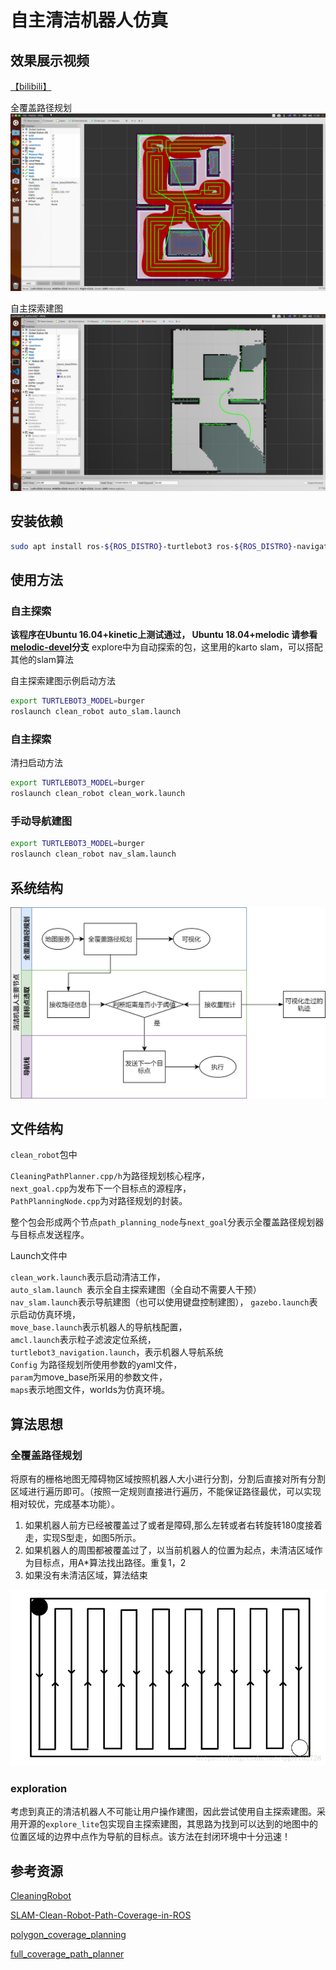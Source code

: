 # 自主清洁机器人仿真
## 效果展示视频
[【bilibili】](https://www.bilibili.com/video/BV17z4y1D7Wj)


全覆盖路径规划
![result](img/result.png)

自主探索建图
![exploration](img/exploration.png)

## 安装依赖
```bash
sudo apt install ros-${ROS_DISTRO}-turtlebot3 ros-${ROS_DISTRO}-navigation ros-${ROS_DISTRO}-dwa-local-planner ros-${ROS_DISTRO}-slam-karto
```

## 使用方法
### 自主探索
**该程序在Ubuntu 16.04+kinetic上测试通过， Ubuntu 18.04+melodic 请参看 [melodic-devel](https://github.com/mywisdomfly/Clean-robot-turtlebot3/tree/melodic-devel)分支**
explore中为自动探索的包，这里用的karto slam，可以搭配其他的slam算法

自主探索建图示例启动方法 

```bash
export TURTLEBOT3_MODEL=burger 
roslaunch clean_robot auto_slam.launch
```
### 自主探索

清扫启动方法 

```bash
export TURTLEBOT3_MODEL=burger 
roslaunch clean_robot clean_work.launch
```
### 手动导航建图

```bash
export TURTLEBOT3_MODEL=burger 
roslaunch clean_robot nav_slam.launch
```

## 系统结构
![structure](img/structure.png)

## 文件结构
`clean_robot`包中

`CleaningPathPlanner.cpp/h`为路径规划核心程序，  
`next_goal.cpp`为发布下一个目标点的源程序，  
`PathPlanningNode.cpp`为对路径规划的封装。  

整个包会形成两个节点`path_planning_node`与`next_goal`分表示全覆盖路径规划器与目标点发送程序。


Launch文件中

`clean_work.launch`表示启动清洁工作，  
`auto_slam.launch `表示全自主探索建图（全自动不需要人干预）  
`nav_slam.launch`表示导航建图（也可以使用键盘控制建图），
`gazebo.launch`表示启动仿真环境，  
`move_base.launch`表示机器人的导航栈配置，  
`amcl.launch`表示粒子滤波定位系统，  
`turtlebot3_navigation.launch`，表示机器人导航系统  
`Config` 为路径规划所使用参数的yaml文件，  
`param`为move_base所采用的参数文件，  
`maps`表示地图文件，worlds为仿真环境。

## 算法思想
### 全覆盖路径规划
将原有的栅格地图无障碍物区域按照机器人大小进行分割，分割后直接对所有分割区域进行遍历即可。（按照一定规则直接进行遍历，不能保证路径最优，可以实现相对较优，完成基本功能）。
1. 如果机器人前方已经被覆盖过了或者是障碍,那么左转或者右转旋转180度接着走，实现S型走，如图5所示。 
2. 如果机器人的周围都被覆盖过了，以当前机器人的位置为起点，未清洁区域作为目标点，用A*算法找出路径。重复1，2
3. 如果没有未清洁区域，算法结束
   
![fcpp](img/fcpp.png)

### exploration
考虑到真正的清洁机器人不可能让用户操作建图，因此尝试使用自主探索建图。采用开源的`explore_lite`包实现自主探索建图，其思路为找到可以达到的地图中的位置区域的边界中点作为导航的目标点。该方法在封闭环境中十分迅速！

## 参考资源

[CleaningRobot](https://github.com/peterWon/CleaningRobot)

[SLAM-Clean-Robot-Path-Coverage-in-ROS](https://github.com/hjr553199215/SLAM-Clean-Robot-Path-Coverage-in-ROS)

[polygon_coverage_planning](https://github.com/ethz-asl/polygon_coverage_planning)

[full_coverage_path_planner](https://github.com/nobleo/full_coverage_path_planner)

